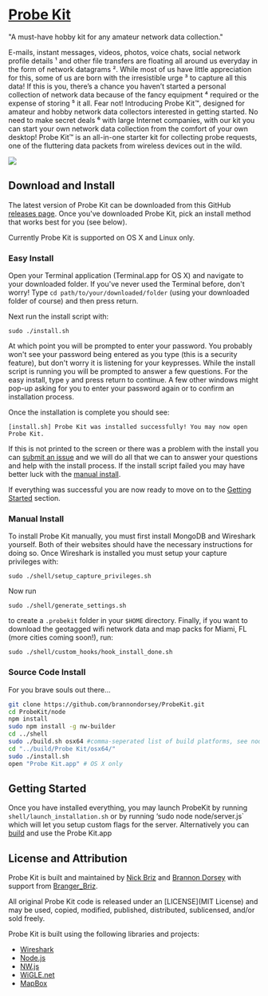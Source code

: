 # [Probe Kit](http://probekit.io)

"A must-have hobby kit for any amateur network data collection."

E-mails, instant messages, videos, photos, voice chats, social network profile details ¹ and other file transfers are floating all around us everyday in the form of network datagrams ². While most of us have little appreciation for this, some of us are born with the irresistible urge ³ to capture all this data! If this is you, there’s a chance you haven’t started a personal collection of network data because of the fancy equipment ⁴ required or the expense of storing ⁵ it all. Fear not! Introducing Probe Kit™, designed for amateur and hobby network data collectors interested in getting started. No need to make secret deals ⁶ with large Internet companies, with our kit you can start your own network data collection from the comfort of your own desktop! Probe Kit™ is an all-in-one starter kit for collecting probe requests, one of the fluttering data packets from wireless devices out in the wild.

![](media/field_guide_github_image.png)

## Download and Install

The latest version of Probe Kit can be downloaded from this GitHub [releases page](https://github.com/brannondorsey/ProbeKit/releases). Once you've downloaded Probe Kit, pick an install method that works best for you (see below).

Currently Probe Kit is supported on OS X and Linux only.

### Easy Install

Open your Terminal application (Terminal.app for OS X) and navigate to your downloaded folder. If you've never used the Terminal before, don't worry! Type `cd path/to/your/downloaded/folder` (using your downloaded folder of course) and then press return.

Next run the install script with:

```
sudo ./install.sh
```

At which point you will be prompted to enter your password. You probably won't see your password being entered as you type (this is a security feature), but don't worry it is listening for your keypresses. While the install script is running you will be prompted to answer a few questions. For the easy install, type `y` and press return to continue. A few other windows might pop-up asking for you to enter your password again or to confirm an installation process.

Once the installation is complete you should see:

```
[install.sh] Probe Kit was installed successfully! You may now open Probe Kit.
```

If this is not printed to the screen or there was a problem with the install you can [submit an issue](https://github.com/brannondorsey/ProbeKit/) and we will do all that we can to answer your questions and help with the install process. If the install script failed you may have better luck with the [manual install](https://github.com/brannondorsey/ProbeKit/).

If everything was successful you are now ready to move on to the [Getting Started](#getting-started) section.

### Manual Install

To install Probe Kit manually, you must first install MongoDB and Wireshark yourself. Both of their websites should have the necessary instructions for doing so. Once Wireshark is installed you must setup your capture privileges with:

```
sudo ./shell/setup_capture_privileges.sh
```

Now run

```
sudo ./shell/generate_settings.sh
```

to create a `.probekit` folder in your `$HOME` directory. Finally, if you want to download the geotagged wifi network data and map packs for Miami, FL (more cities coming soon!), run:

```
sudo ./shell/custom_hooks/hook_install_done.sh
```

### Source Code Install

For you brave souls out there...

```bash
git clone https://github.com/brannondorsey/ProbeKit.git
cd ProbeKit/node
npm install
sudo npm install -g nw-builder
cd ../shell
sudo ./build.sh osx64 #comma-seperated list of build platforms, see node-webkit-builder docs
cd "../build/Probe Kit/osx64/"
sudo ./install.sh
open "Probe Kit.app" # OS X only
```

## Getting Started

Once you have installed everything, you may launch ProbeKit by running `shell/launch_installation.sh` or by running ‘sudo node node/server.js` which will let you setup custom flags for the server. Alternatively you can [build](#Source-Code-Install) and use the Probe Kit.app

## License and Attribution

Probe Kit is built and maintained by [Nick Briz](http://nickbriz.com) and [Brannon Dorsey](http://brannondorsey.com) with support from [Branger_Briz](http://brangerbriz.com).

All original Probe Kit code is released under an [LICENSE](MIT License) and may be used, copied, modified, published, distributed, sublicensed, and/or sold freely.

Probe Kit is built using the following libraries and projects:

- [Wireshark](https://www.wireshark.org/)
- [Node.js](https://nodejs.org/)
- [NW.js](http://nwjs.io)
- [WiGLE.net](https://wigle.net)
- [MapBox](https://www.mapbox.com/)
